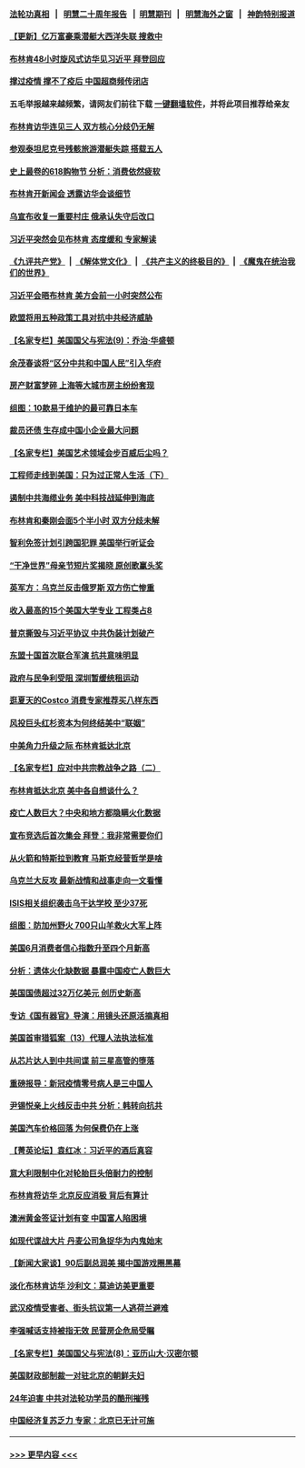 #### [法轮功真相](https://github.com/gfw-breaker/truth/blob/master/README.md?t=0) &nbsp;&nbsp;|&nbsp;&nbsp; [明慧二十周年报告](https://github.com/gfw-breaker/mh-reports/blob/master/README.md?t=0) &nbsp;&nbsp;|&nbsp;&nbsp;[明慧期刊](https://github.com/gfw-breaker/mh-qikan) &nbsp;&nbsp;|&nbsp;&nbsp; [明慧海外之窗](https://github.com/gfw-breaker/mh-news/blob/master/README.md?t=0) &nbsp;&nbsp;|&nbsp;&nbsp; [神韵特别报道](https://github.com/gfw-breaker/mh-news/blob/master/shenyun.md?t=0)
#### [【更新】亿万富豪乘潜艇大西洋失联 搜救中](../pages/nf4514/n14019477.md?t=06210043) 
#### [布林肯48小时旋风式访华见习近平 拜登回应](../pages/nf4514/n14019183.md?t=06210043) 
#### [撑过疫情 撑不了疫后 中国超商频传闭店](../pages/nf4514/n14019252.md?t=06210043) 
#### 五毛举报越来越频繁，请网友们前往下载 [一键翻墙软件](https://github.com/gfw-breaker/ssr-accounts)，并将此项目推荐给亲友
#### [布林肯访华连见三人 双方核心分歧仍无解](../pages/nf4514/n14019180.md?t=06210043) 
#### [参观泰坦尼克号残骸旅游潜艇失踪 搭载五人](../pages/nf4514/n14019195.md?t=06210043) 
#### [史上最卷的618购物节 分析：消费依然疲软](../pages/nf4514/n14019104.md?t=06210043) 
#### [布林肯开新闻会 透露访华会谈细节](../pages/nf4514/n14019092.md?t=06210043) 
#### [乌宣布收复一重要村庄 俄承认失守后改口](../pages/nf4514/n14018938.md?t=06210043) 
#### [习近平突然会见布林肯 态度缓和 专家解读](../pages/nf4514/n14018915.md?t=06210043) 
#### [《九评共产党》](https://github.com/begood0513/9ping.md/blob/master/README.md) &nbsp;|&nbsp; [《解体党文化》](../../../../jtdwh.md/blob/master/README.md)  &nbsp;|&nbsp; [《共产主义的终极目的》](../../../../gczydzjmd.md/blob/master/README.md) &nbsp;|&nbsp; [《魔鬼在统治我们的世界》](../../../../mgztzwmdsj.md/blob/master/README.md) 
#### [习近平会晤布林肯 美方会前一小时突然公布](../pages/nf4514/n14018856.md?t=06210043) 
#### [欧盟将用五种政策工具对抗中共经济威胁](../pages/nf4514/n14018853.md?t=06210043) 
#### [【名家专栏】美国国父与宪法(9)：乔治‧华盛顿](../pages/nf4514/n14016040.md?t=06210043) 
#### [余茂春谈将“区分中共和中国人民”引入华府](../pages/nf4514/n14018707.md?t=06210043) 
#### [房产财富梦碎 上海等大城市房主纷纷套现](../pages/nf4514/n14018544.md?t=06210043) 
#### [组图：10款易于维护的最可靠日本车](../pages/nf4514/n14010018.md?t=06210043) 
#### [裁员还债 生存成中国小企业最大问题](../pages/nf4514/n14018491.md?t=06210043) 
#### [【名家专栏】美国艺术领域会步百威后尘吗？](../pages/nf4514/n14018272.md?t=06210043) 
#### [工程师走线到美国：只为过正常人生活（下）](../pages/nf4514/n14017191.md?t=06210043) 
#### [遏制中共海缆业务 美中科技战延伸到海底](../pages/nf4514/n14018151.md?t=06210043) 
#### [布林肯和秦刚会面5个半小时 双方分歧未解](../pages/nf4514/n14018244.md?t=06210043) 
#### [智利免签计划引跨国犯罪 美国举行听证会](../pages/nf4514/n14018377.md?t=06210043) 
#### [“干净世界”母亲节短片奖揭晓 原创歌赢头奖](../pages/nf4514/n14018100.md?t=06210043) 
#### [英军方：乌克兰反击俄罗斯 双方伤亡惨重](../pages/nf4514/n14018296.md?t=06210043) 
#### [收入最高的15个美国大学专业 工程类占8](../pages/nf4514/n14016332.md?t=06210043) 
#### [普京撕毁与习近平协议 中共伪装计划破产](../pages/nf4514/n14018227.md?t=06210043) 
#### [东盟十国首次联合军演 抗共意味明显](../pages/nf4514/n14018229.md?t=06210043) 
#### [政府与民争利受阻 深圳暂缓统租运动](../pages/nf4514/n14018223.md?t=06210043) 
#### [逛夏天的Costco 消费专家推荐买八样东西](../pages/nf4514/n14011350.md?t=06210043) 
#### [风投巨头红杉资本为何终结美中“联姻”](../pages/nf4514/n14018040.md?t=06210043) 
#### [中美角力升级之际 布林肯抵达北京](../pages/nf4514/n14018163.md?t=06210043) 
#### [【名家专栏】应对中共宗教战争之路（二）](../pages/nf4514/n14010376.md?t=06210043) 
#### [布林肯抵达北京 美中各自想谈什么？](../pages/nf4514/n14018085.md?t=06210043) 
#### [疫亡人数巨大？中央和地方都隐瞒火化数据](../pages/nf4514/n14018021.md?t=06210043) 
#### [宣布竞选后首次集会 拜登：我非常需要你们](../pages/nf4514/n14018056.md?t=06210043) 
#### [从火箭和特斯拉到教育 马斯克经营哲学是啥](../pages/nf4514/n14018052.md?t=06210043) 
#### [乌克兰大反攻 最新战情和战事走向一文看懂](../pages/nf4514/n14018012.md?t=06210043) 
#### [ISIS相关组织袭击乌干达学校 至少37死](../pages/nf4514/n14017962.md?t=06210043) 
#### [组图：防加州野火 700只山羊救火大军上阵](../pages/nf4514/n14017886.md?t=06210043) 
#### [美国6月消费者信心指数升至四个月新高](../pages/nf4514/n14017952.md?t=06210043) 
#### [分析：遗体火化缺数据 暴露中国疫亡人数巨大](../pages/nf4514/n14017927.md?t=06210043) 
#### [美国国债超过32万亿美元 创历史新高](../pages/nf4514/n14017902.md?t=06210043) 
#### [专访《国有器官》导演：用镜头还原活摘真相](../pages/nf4514/n14017847.md?t=06210043) 
#### [美国首审猎狐案（13）代理人法执法标准](../pages/nf4514/n14017809.md?t=06210043) 
#### [从芯片达人到中共间谍 前三星高管的堕落](../pages/nf4514/n14017709.md?t=06210043) 
#### [重磅报导：新冠疫情零号病人是三中国人](../pages/nf4514/n14017445.md?t=06210043) 
#### [尹锡悦亲上火线反击中共 分析：韩转向抗共](../pages/nf4514/n14017642.md?t=06210043) 
#### [美国汽车价格回落 为何保费仍在上涨](../pages/nf4514/n14017562.md?t=06210043) 
#### [【菁英论坛】袁红冰：习近平的酒后真容](../pages/nf4514/n14017618.md?t=06210043) 
#### [意大利限制中化对轮胎巨头倍耐力的控制](../pages/nf4514/n14017605.md?t=06210043) 
#### [布林肯将访华 北京反应消极 背后有算计](../pages/nf4514/n14017558.md?t=06210043) 
#### [澳洲黄金签证计划有变 中国富人陷困境](../pages/nf4514/n14017509.md?t=06210043) 
#### [如现代谍战大片 丹麦公司急捉华为内鬼始末](../pages/nf4514/n14017557.md?t=06210043) 
#### [【新闻大家谈】90后副总润美 揭中国游戏圈黑幕](../pages/nf4514/n14017454.md?t=06210043) 
#### [淡化布林肯访华 沙利文：莫迪访美更重要](../pages/nf4514/n14017351.md?t=06210043) 
#### [武汉疫情受害者、街头抗议第一人逃荷兰避难](../pages/nf4514/n14017303.md?t=06210043) 
#### [李强喊话支持被指无效 民营房企危局受瞩](../pages/nf4514/n14017355.md?t=06210043) 
#### [【名家专栏】美国国父与宪法(8)：亚历山大‧汉密尔顿](../pages/nf4514/n14013727.md?t=06210043) 
#### [美国财政部制裁一对驻北京的朝鲜夫妇](../pages/nf4514/n14017310.md?t=06210043) 
#### [24年迫害 中共对法轮功学员的酷刑摧残](../pages/nf4514/n14016856.md?t=06210043) 
#### [中国经济复苏乏力 专家：北京已无计可施](../pages/nf4514/n14016802.md?t=06210043) 

----
#### [ >>> 更早内容 <<< ](../indexes/nf4514-earlier.md)
